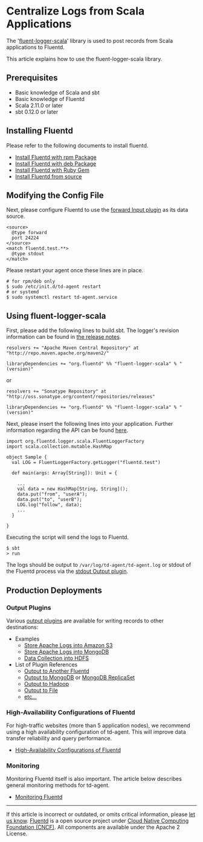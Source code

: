 # Centralize Logs from Scala Applications

The
'[fluent-logger-scala](https://github.com/fluent/fluent-logger-scala)'
library is used to post records from Scala applications to Fluentd.

This article explains how to use the fluent-logger-scala library.


## Prerequisites

-   Basic knowledge of Scala and sbt
-   Basic knowledge of Fluentd
-   Scala 2.11.0 or later
-   sbt 0.12.0 or later


## Installing Fluentd

Please refer to the following documents to install fluentd.

-   [Install Fluentd with rpm Package](/articles/install-by-rpm.md)
-   [Install Fluentd with deb Package](/articles/install-by-deb.md)
-   [Install Fluentd with Ruby Gem](/articles/install-by-gem.md)
-   [Install Fluentd from source](/articles/install-from-source.md)


## Modifying the Config File

Next, please configure Fluentd to use the [forward Input plugin](/plugins/input/in_forward.md) as its data source.

``` {.CodeRay}
<source>
  @type forward
  port 24224
</source>
<match fluentd.test.**>
  @type stdout
</match>
```

Please restart your agent once these lines are in place.

``` {.CodeRay}
# for rpm/deb only
$ sudo /etc/init.d/td-agent restart
# or systemd
$ sudo systemctl restart td-agent.service
```


## Using fluent-logger-scala

First, please add the following lines to build.sbt. The logger's
revision information can be found in [the release notes](https://github.com/fluent/fluent-logger-scala/blob/develop/RELEASE_NOTES.md).

``` {.CodeRay}
resolvers += "Apache Maven Central Repository" at "http://repo.maven.apache.org/maven2/"

libraryDependencies += "org.fluentd" %% "fluent-logger-scala" % "(version)"
```

or

``` {.CodeRay}
resolvers += "Sonatype Repository" at "http://oss.sonatype.org/content/repositories/releases"

libraryDependencies += "org.fluentd" %% "fluent-logger-scala" % "(version)"
```

Next, please insert the following lines into your application. Further
information regarding the API can be found
[here](https://github.com/fluent/fluent-logger-scala).

``` {.CodeRay}
import org.fluentd.logger.scala.FluentLoggerFactory
import scala.collection.mutable.HashMap

object Sample {
  val LOG = FluentLoggerFactory.getLogger("fluentd.test")

  def main(args: Array[String]): Unit = {

    ...
    val data = new HashMap[String, String]();
    data.put("from", "userA");
    data.put("to", "userB");
    LOG.log("follow", data);
    ...
  }

}
```

Executing the script will send the logs to Fluentd.

``` {.CodeRay}
$ sbt
> run
```

The logs should be output to `/var/log/td-agent/td-agent.log` or stdout
of the Fluentd process via the [stdout Output plugin](/articles/out_stdout.md).


## Production Deployments


### Output Plugins

Various [output plugins](/articles/output-plugin-overview.md) are available for
writing records to other destinations:

-   Examples
    -   [Store Apache Logs into Amazon S3](/articles/apache-to-s3.md)
    -   [Store Apache Logs into MongoDB](/articles/apache-to-mongodb.md)
    -   [Data Collection into HDFS](/articles/http-to-hdfs.md)
-   List of Plugin References
    -   [Output to Another Fluentd](/articles/out_forward.md)
    -   [Output to MongoDB](/articles/out_mongo.md) or [MongoDB ReplicaSet](/articles/out_mongo_replset.md)
    -   [Output to Hadoop](/articles/out_webhdfs.md)
    -   [Output to File](/articles/out_file.md)
    -   [etc...](http://fluentd.org/plugin/)


### High-Availability Configurations of Fluentd

For high-traffic websites (more than 5 application nodes), we recommend
using a high availability configuration of td-agent. This will improve
data transfer reliability and query performance.

-   [High-Availability Configurations of Fluentd](/deployment/high-availability.md)


### Monitoring

Monitoring Fluentd itself is also important. The article below describes
general monitoring methods for td-agent.

-   [Monitoring Fluentd](/deployment/monitoring.md)


------------------------------------------------------------------------

If this article is incorrect or outdated, or omits critical information, please [let us know](https://github.com/fluent/fluentd-docs/issues?state=open).
[Fluentd](http://www.fluentd.org/) is a open source project under [Cloud Native Computing Foundation (CNCF)](https://cncf.io/). All components are available under the Apache 2 License.
